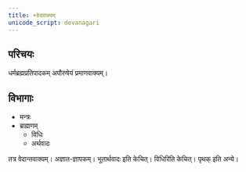 ```yaml
---
title: +वेदवाक्यम्
unicode_script: devanagari
---
```


## परिचयः
धर्मब्रह्मप्रतिपादकम् अपौरुषेयं प्रमाणवाक्यम्।

## विभागाः
- मन्त्रः
- ब्राह्मणम्
  - विधिः
  - अर्थवादः

तत्र वेदान्तवाक्यम्। अज्ञात-ज्ञापकम्। भूतार्थवादः इति केचित्। विधिरिति केचित्। पृथक् इति अन्ये।